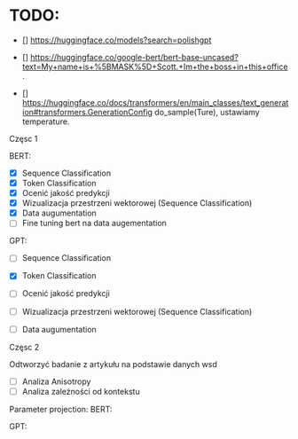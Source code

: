 
# TODO:

- [] https://huggingface.co/models?search=polishgpt 

- [] https://huggingface.co/google-bert/bert-base-uncased?text=My+name+is+%5BMASK%5D+Scott.+Im+the+boss+in+this+office.

- [] https://huggingface.co/docs/transformers/en/main_classes/text_generation#transformers.GenerationConfig 
do_sample(Ture), ustawiamy temperature.


Częsc 1

BERT:
- [x] Sequence Classification
- [x] Token Classification
- [x] Ocenić jakość predykcji
- [x] Wizualizacja przestrzeni wektorowej (Sequence Classification)
- [x] Data augumentation
- [ ] Fine tuning bert na data augementation

GPT:
- [ ] Sequence Classification
- [x] Token Classification
- [ ] Ocenić jakość predykcji
- [ ] Wizualizacja przestrzeni wektorowej (Sequence Classification)
- [ ] Data augumentation


Częsc 2

Odtworzyć badanie z artykułu na podstawie danych wsd
- [ ] Analiza Anisotropy
- [ ] Analiza zależności od kontekstu

Parameter projection:
BERT:


GPT: